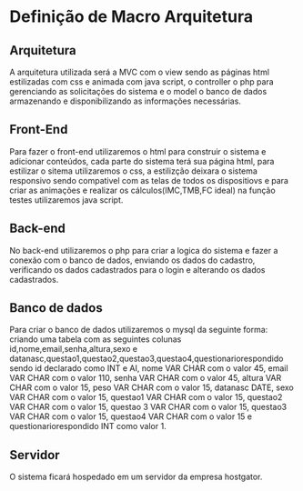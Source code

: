 # Definição de Macro Arquitetura

## Arquitetura
A arquitetura utilizada será a MVC com o view sendo as páginas html estilizadas com css e animada com java script, o controller o php para gerenciando as solicitações do sistema e o model o banco de dados armazenando e disponibilizando as informações necessárias.

## Front-End
Para fazer o front-end utilizaremos o html para construir o sistema e adicionar conteúdos, cada parte do sistema terá sua página html, para estilizar o sitema utilizaremos o css, a estilizção deixara o sistema responsivo sendo compativel com as telas de todos os dispositiovs e para criar as animações e realizar os cálculos(IMC,TMB,FC ideal) na função testes utilizaremos java script.   

## Back-end
No back-end utilizaremos o php para criar a logica do sistema e fazer a conexão com o banco de dados, enviando os dados do cadastro, verificando os dados cadastrados para o login e alterando os dados cadastrados.

## Banco de dados
Para criar o banco de dados utilizaremos o mysql da seguinte forma: criando uma tabela com as seguintes colunas id,nome,email,senha,altura,sexo e datanasc,questao1,questao2,questao3,questao4,questionariorespondido sendo id declarado como INT e AI, nome VAR CHAR com o valor 45, email VAR CHAR com o valor 110, senha VAR CHAR com o valor 45, altura VAR CHAR com o valor 15, peso VAR CHAR com o valor 15, datanasc DATE, sexo VAR CHAR com o valor 15, questao1 VAR CHAR com o valor 15, questao2 VAR CHAR com o valor 15, questao 3 VAR CHAR com o valor 15, questao3 VAR CHAR com o valor 15, questao4 VAR CHAR com o valor 15 e questionariorespondido INT como valor 1.

## Servidor
O sistema ficará hospedado em um servidor da empresa hostgator.

